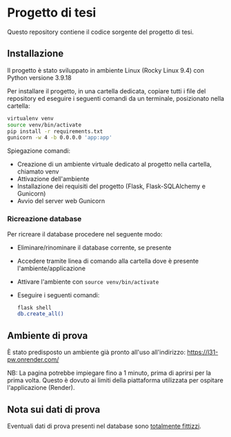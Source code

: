 # Progetto di tesi
Questo repository contiene il codice sorgente del progetto di tesi.


## Installazione

Il progetto è stato sviluppato in ambiente Linux (Rocky Linux 9.4) con Python versione 3.9.18

Per installare il progetto, in una cartella dedicata, copiare tutti i file del repository ed eseguire i seguenti comandi da un terminale, posizionato nella cartella:

```bash
virtualenv venv
source venv/bin/activate
pip install -r requirements.txt
gunicorn -w 4 -b 0.0.0.0 'app:app'
```

Spiegazione comandi:
* Creazione di un ambiente virtuale dedicato al progetto nella cartella, chiamato venv
* Attivazione dell'ambiente
* Installazione dei requisiti del progetto (Flask, Flask-SQLAlchemy e Gunicorn)
* Avvio del server web Gunicorn



### Ricreazione database

Per ricreare il database procedere nel seguente modo:
* Eliminare/rinominare il database corrente, se presente
* Accedere tramite linea di comando alla cartella dove è presente l'ambiente/applicazione
* Attivare l'ambiente con ``` source venv/bin/activate ```
* Eseguire i seguenti comandi:
  
  ```bash
  flask shell
  db.create_all()
  ```


## Ambiente di prova

È stato predisposto un ambiente già pronto all'uso all'indirizzo: https://l31-pw.onrender.com/

NB: La pagina potrebbe impiegare fino a 1 minuto, prima di aprirsi per la prima volta. Questo è dovuto ai limiti della piattaforma utilizzata per ospitare l'applicazione (Render).


## Nota sui dati di prova

Eventuali dati di prova presenti nel database sono <ins>totalmente fittizzi</ins>.
